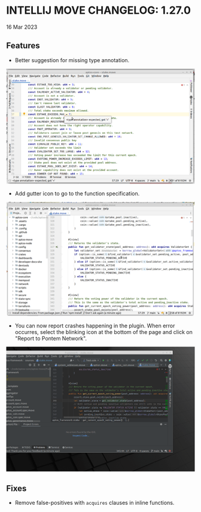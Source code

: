 # INTELLIJ MOVE CHANGELOG: 1.27.0

16 Mar 2023

## Features

* Better suggestion for missing type annotation. 

![type_annotation](./static/type_annotation_error.png)

* Add gutter icon to go to the function specification. 

![specs_link](./static/specs_link.gif)

* You can now report crashes happening in the plugin. When error occurres, select the blinking 
icon at the bottom of the page and click on "Report to Pontem Network". 

![error_reporting](./static/error_reporting.gif)

## Fixes

* Remove false-positives with `acquires` clauses in inline functions.
